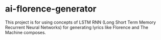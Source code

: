 # ai-florence-generator
This project is for using concepts of LSTM RNN  (Long Short Term Memory Recurrent Neural Networks) for generating lyrics like Florence and The Machine composes.

